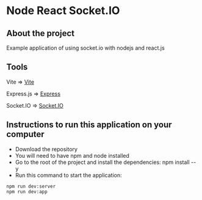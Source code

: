 # Node React Socket.IO

## About the project

Example application of using socket.io with nodejs and react.js

## Tools

Vite => [Vite](https://vitejs.dev/guide/)

Express.js => [Express](https://expressjs.com/es/)

Socket.IO => [Socket.IO](https://socket.io/get-started/chat)

## Instructions to run this application on your computer

- Download the repository
- You will need to have npm and node installed
- Go to the root of the project and install the dependencies: npm install --y
- Run this command to start the application:

```
npm run dev:server
npm run dev:app
```

